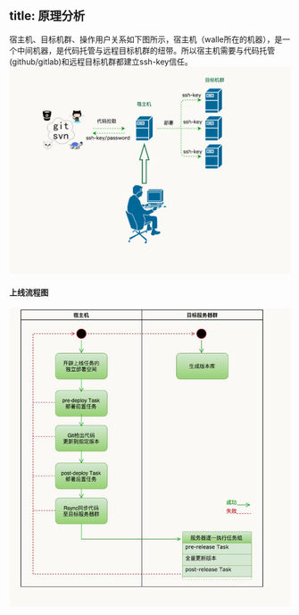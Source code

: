 title: 原理分析
---

宿主机、目标机群、操作用户关系如下图所示，宿主机（walle所在的机器），是一个中间机器，是代码托管与远程目标机群的纽带。所以宿主机需要与代码托管(github/gitlab)和远程目标机群都建立ssh-key信任。
![](./static/walle-flow-relation.jpg)

#### 上线流程图
![](./static/walle-flow-deploy.jpg)
